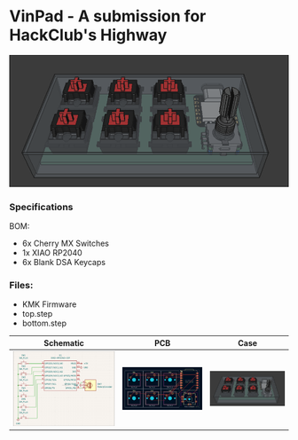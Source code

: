 # VinPad - A submission for HackClub's Highway
![image](https://github.com/vindognz/vinpad/blob/33520f64c1eac58b32a8b16e1a8b2b23eca68f45/final.png)

### Specifications

BOM: 
- 6x Cherry MX Switches
- 1x XIAO RP2040
- 6x Blank DSA Keycaps

### Files:
- KMK Firmware
- top.step
- bottom.step

Schematic            |  PCB         |   Case
:-------------------------:|:-------------------------:|:-------------------------:|
![image](https://github.com/vindognz/vinpad/blob/33520f64c1eac58b32a8b16e1a8b2b23eca68f45/schem.png)    |  ![image](https://github.com/vindognz/vinpad/blob/33520f64c1eac58b32a8b16e1a8b2b23eca68f45/pcb.png)  | ![image](https://github.com/vindognz/vinpad/blob/33520f64c1eac58b32a8b16e1a8b2b23eca68f45/final.png)
